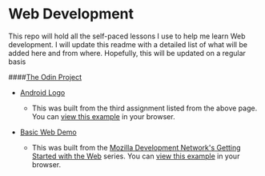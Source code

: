 Web Development
===============

This repo will hold all the self-paced lessons I use to help me learn Web development. I will update this readme with a detailed list of what will be added here and from where. Hopefully, this will be updated on a regular basis


####[The Odin Project][TOP]
- [Android Logo][android-logo]
	- This was built from the third assignment listed from the above page.  You can [view this example][android-lesson-link] in your browser.

- [Basic Web Demo][bwd-lesson-link]
	- This was built from the [Mozilla Development Network's Getting Started with the Web][mdn-start] series. You can [view this example][bwd] in your browser.


[//]: # (REFERENCE LINKS)

[android-logo]: <https://htmlpreview.github.io/?https://github.com/nxion/learning/blob/master/the-odin-project/android-logo/index.html>
[android-lesson-link]:  <http://www.theodinproject.com/web-development-101/html-and-css-basics>
[bwd]: <https://htmlpreview.github.io/?https://github.com/nxion/learning/blob/master/the-odin-project/basic-web-demo/index.html>
[bwd-lesson-link]: <http://www.theodinproject.com/web-development-101/introduction-to-the-front-end>
[mdn-start]:<https://developer.mozilla.org/en-US/Learn/Getting_started_with_the_web>
[TOP]:<http://www.theodinproject.com/>
